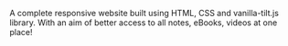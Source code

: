 A complete responsive website built using HTML, CSS and vanilla-tilt.js library. With an aim of better access to all notes, eBooks, videos at one place!
